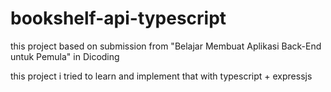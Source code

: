 # bookshelf-api-typescript

this project based on submission from "Belajar Membuat Aplikasi Back-End untuk Pemula" in Dicoding

this project i tried to learn and implement that with typescript + expressjs 
